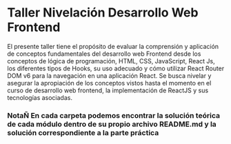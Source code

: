 # Taller Nivelación Desarrollo Web Frontend
El presente taller tiene el propósito de evaluar la comprensión y aplicación de conceptos fundamentales del desarrollo web Frontend desde los conceptos de lógica de programación, HTML, CSS, JavaScript, React Js, los diferentes tipos de Hooks, su uso adecuado y cómo
utilizar React Router DOM v6 para la navegación en una aplicación React. Se busca nivelar y asegurar la apropiación de los conceptos vistos hasta el momento en el curso de desarrollo web frontend, la implementación de ReactJS y sus tecnologías asociadas.

### NotaÑ  En cada carpeta podemos encontrar la solución teórica de cada módulo dentro de su propio archivo README.md y la solución correspondiente a la parte práctica



